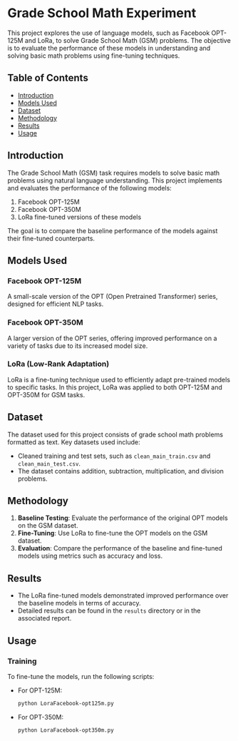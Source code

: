 # Grade School Math Experiment

This project explores the use of language models, such as Facebook OPT-125M and LoRa, to solve Grade School Math (GSM) problems. The objective is to evaluate the performance of these models in understanding and solving basic math problems using fine-tuning techniques.

## Table of Contents
- [Introduction](#introduction)
- [Models Used](#models-used)
- [Dataset](#dataset)
- [Methodology](#methodology)
- [Results](#results)
- [Usage](#usage)

## Introduction
The Grade School Math (GSM) task requires models to solve basic math problems using natural language understanding. This project implements and evaluates the performance of the following models:

1. Facebook OPT-125M
2. Facebook OPT-350M
3. LoRa fine-tuned versions of these models

The goal is to compare the baseline performance of the models against their fine-tuned counterparts.

## Models Used
### Facebook OPT-125M
A small-scale version of the OPT (Open Pretrained Transformer) series, designed for efficient NLP tasks.

### Facebook OPT-350M
A larger version of the OPT series, offering improved performance on a variety of tasks due to its increased model size.

### LoRa (Low-Rank Adaptation)
LoRa is a fine-tuning technique used to efficiently adapt pre-trained models to specific tasks. In this project, LoRa was applied to both OPT-125M and OPT-350M for GSM tasks.

## Dataset
The dataset used for this project consists of grade school math problems formatted as text. Key datasets used include:
- Cleaned training and test sets, such as `clean_main_train.csv` and `clean_main_test.csv`.
- The dataset contains addition, subtraction, multiplication, and division problems.

## Methodology
1. **Baseline Testing**: Evaluate the performance of the original OPT models on the GSM dataset.
2. **Fine-Tuning**: Use LoRa to fine-tune the OPT models on the GSM dataset.
3. **Evaluation**: Compare the performance of the baseline and fine-tuned models using metrics such as accuracy and loss.

## Results
- The LoRa fine-tuned models demonstrated improved performance over the baseline models in terms of accuracy.
- Detailed results can be found in the `results` directory or in the associated report.

## Usage
### Training
To fine-tune the models, run the following scripts:

- For OPT-125M:
  ```bash
  python LoraFacebook-opt125m.py
  ```

- For OPT-350M:
  ```bash
  python LoraFacebook-opt350m.py
  ```


